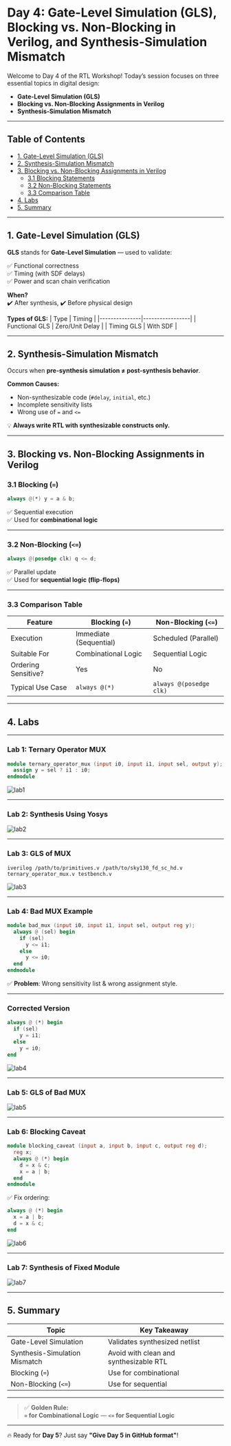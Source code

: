# Day 4: Gate-Level Simulation (GLS), Blocking vs. Non-Blocking in Verilog, and Synthesis-Simulation Mismatch

Welcome to Day 4 of the RTL Workshop! Today’s session focuses on three essential topics in digital design:

- **Gate-Level Simulation (GLS)**
- **Blocking vs. Non-Blocking Assignments in Verilog**
- **Synthesis-Simulation Mismatch**

---

## Table of Contents

- [1. Gate-Level Simulation (GLS)](#1-gate-level-simulation-gls)
- [2. Synthesis-Simulation Mismatch](#2-synthesis-simulation-mismatch)
- [3. Blocking vs. Non-Blocking Assignments in Verilog](#3-blocking-vs-non-blocking-assignments-in-verilog)
  - [3.1 Blocking Statements](#31-blocking-statements)
  - [3.2 Non-Blocking Statements](#32-non-blocking-statements)
  - [3.3 Comparison Table](#33-comparison-table)
- [4. Labs](#4-labs)
- [5. Summary](#5-summary)

---

## 1. Gate-Level Simulation (GLS)

**GLS** stands for **Gate-Level Simulation** — used to validate:

✅ Functional correctness  
✅ Timing (with SDF delays)  
✅ Power and scan chain verification

**When?**  
✔️ After synthesis, ✔️ Before physical design

**Types of GLS:**
| Type          | Timing          |
|---------------|-----------------|
| Functional GLS | Zero/Unit Delay |
| Timing GLS    | With SDF        |

---

## 2. Synthesis-Simulation Mismatch

Occurs when **pre-synthesis simulation ≠ post-synthesis behavior**.

**Common Causes:**
- Non-synthesizable code (`#delay`, `initial`, etc.)
- Incomplete sensitivity lists
- Wrong use of `=` and `<=`

💡 **Always write RTL with synthesizable constructs only.**

---

## 3. Blocking vs. Non-Blocking Assignments in Verilog

### 3.1 Blocking (`=`)

```verilog
always @(*) y = a & b;
```

✅ Sequential execution  
✅ Used for **combinational logic**

---

### 3.2 Non-Blocking (`<=`)

```verilog
always @(posedge clk) q <= d;
```

✅ Parallel update  
✅ Used for **sequential logic (flip-flops)**

---

### 3.3 Comparison Table

| Feature                  | Blocking (`=`)             | Non-Blocking (`<=`)         |
|--------------------------|----------------------------|-----------------------------|
| Execution                | Immediate (Sequential)     | Scheduled (Parallel)        |
| Suitable For             | Combinational Logic        | Sequential Logic            |
| Ordering Sensitive?      | Yes                        | No                          |
| Typical Use Case         | `always @(*)`              | `always @(posedge clk)`     |

---

## 4. Labs

---

### Lab 1: Ternary Operator MUX

```verilog
module ternary_operator_mux (input i0, input i1, input sel, output y);
  assign y = sel ? i1 : i0;
endmodule
```

![lab1](https://github.com/Shaikhaseena16/RISC-V_VSDIAT/blob/main/week%201/Day4/iverilog-ternary_operator.png)

---

### Lab 2: Synthesis Using Yosys

![lab2](https://github.com/Shaikhaseena16/RISC-V_VSDIAT/blob/main/week%201/Day4/ternary_show.png)

---

### Lab 3: GLS of MUX

```shell
iverilog /path/to/primitives.v /path/to/sky130_fd_sc_hd.v ternary_operator_mux.v testbench.v
```

![lab3](https://github.com/Shaikhaseena16/RISC-V_VSDIAT/blob/main/week%201/Day4/gls-ternary_operator.png)

---

### Lab 4: Bad MUX Example

```verilog
module bad_mux (input i0, input i1, input sel, output reg y);
  always @ (sel) begin
    if (sel)
      y <= i1;
    else 
      y <= i0;
  end
endmodule
```

✅ **Problem**: Wrong sensitivity list & wrong assignment style.

---

### Corrected Version

```verilog
always @ (*) begin
  if (sel)
    y = i1;
  else
    y = i0;
end
```

![lab4](https://github.com/Shaikhaseena16/RISC-V_VSDIAT/blob/main/week%201/Day4/iverilog-badmux.png)

---

### Lab 5: GLS of Bad MUX

![lab5](https://github.com/Shaikhaseena16/RISC-V_VSDIAT/blob/main/week%201/Day4/Screenshot%202025-09-27%20124355.png)

---

### Lab 6: Blocking Caveat

```verilog
module blocking_caveat (input a, input b, input c, output reg d);
  reg x;
  always @ (*) begin
    d = x & c;
    x = a | b;
  end
endmodule
```

✅ Fix ordering:

```verilog
always @ (*) begin
  x = a | b;
  d = x & c;
end
```

![lab6](https://github.com/Shaikhaseena16/RISC-V_VSDIAT/blob/main/week%201/Day4/iverilog-blocking_caveat.png)

---

### Lab 7: Synthesis of Fixed Module

![lab7](https://github.com/Shaikhaseena16/RISC-V_VSDIAT/blob/main/week%201/Day4/block_show.png)

---

## 5. Summary

| Topic                     | Key Takeaway |
|--------------------------|--------------|
| Gate-Level Simulation     | Validates synthesized netlist |
| Synthesis-Simulation Mismatch | Avoid with clean and synthesizable RTL |
| Blocking (`=`)           | Use for combinational |
| Non-Blocking (`<=`)      | Use for sequential |

---

> ✅ **Golden Rule:**  
> **`=` for Combinational Logic** — **`<=` for Sequential Logic**

---

🔥 Ready for **Day 5**? Just say **"Give Day 5 in GitHub format"**!


